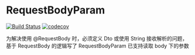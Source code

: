 # RequestBodyParam

[![Build Status](https://travis-ci.com/LambdaExpression/RequestBodyParam.svg?branch=master)](https://travis-ci.com/LambdaExpression/RequestBodyParam)
[![codecov](https://codecov.io/gh/LambdaExpression/RequestBodyParam/branch/master/graph/badge.svg)](https://codecov.io/gh/LambdaExpression/RequestBodyParam)

为解决使用 @RequestBody 时，必须定义 Dto 或使用 String 接收解析的问题，基于 RequestBody 的逻辑写了 RequestBodyParam 已支持读取 body 下的参数